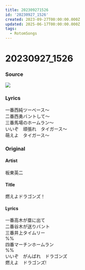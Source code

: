 ```yaml
---
title: 202309271526
id: '20230927_1526'
created: 2023-09-27T00:00:00.000Z
updated: 2025-06-17T00:00:00.000Z
tags:
  - RotomSongs
---
```

# 20230927_1526

### Source

![](https://x.com/Starlystrongest/status/1706918339975798852)

### Lyrics

一番西純ツーベース〜  
二番西勇バントして〜  
三番馬場のホームラン〜  
いいぞ　頑張れ　タイガース〜  
萌えよ　タイガース〜  

### Original

#### Artist

板東英二

#### Title

燃えよドラゴンズ！

#### Lyrics
   
一番高木が塁に出て  
二番谷木が送りバント  
三番井上タイムリー  
%%  
四番マーチンホームラン  
%%   
いいぞ　がんばれ　ドラゴンズ  
燃えよ　ドラゴンズ!  


